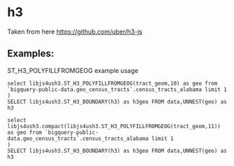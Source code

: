 # h3

Taken from here https://github.com/uber/h3-js

## Examples:

ST_H3_POLYFILLFROMGEOG example usage

```with data as (
select libjs4ush3.ST_H3_POLYFILLFROMGEOG(tract_geom,10) as geo from `bigquery-public-data.geo_census_tracts`.census_tracts_alabama limit 1
)
SELECT libjs4ush3.ST_H3_BOUNDARY(h3) as h3geo FROM data,UNNEST(geo) as h3
```


```with data as (
select libjs4ush3.compact(libjs4ush3.ST_H3_POLYFILLFROMGEOG(tract_geom,11)) as geo from `bigquery-public-data.geo_census_tracts`.census_tracts_alabama limit 1
)
SELECT libjs4ush3.ST_H3_BOUNDARY(h3) as h3geo FROM data,UNNEST(geo) as h3
```

